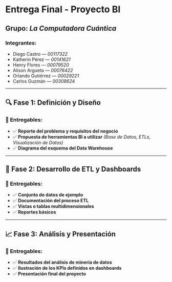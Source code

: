 # Entrega Final - Proyecto BI

## Grupo: *La Computadora Cuántica*

### Integrantes:
- Diego Castro — *00117322*  
- Katherin Pérez — *00141621*  
- Henry Flores — *00079520*  
- Alison Argueta — *00076422*  
- Orlando Gutiérrez — *00029221*  
- Carlos Guzmán — *00308624*  

---

## 🔍 Fase 1: Definición y Diseño

### 📁 Entregables:
- ✅ **Reporte del problema y requisitos del negocio**  
- ✅ **Propuesta de herramientas BI a utilizar** *(Base de Datos, ETLs, Visualización de Datos)*  
- ✅ **Diagrama del esquema del Data Warehouse**

---

## 🧩 Fase 2: Desarrollo de ETL y Dashboards

### 📁 Entregables:
- ✅ **Conjunto de datos de ejemplo**  
- ✅ **Documentación del proceso ETL**  
- ✅ **Vistas o tablas multidimensionales**  
- ✅ **Reportes básicos**

---

## 📈 Fase 3: Análisis y Presentación

### 📁 Entregables:
- ✅ **Resultados del análisis de minería de datos**  
- ✅ **Ilustración de los KPIs definidos en dashboards**  
- ✅ **Presentación final del proyecto**

